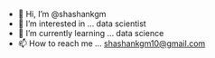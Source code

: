 - 👋 Hi, I’m @shashankgm
- 👀 I’m interested in ... data scientist
- 🌱 I’m currently learning ... data science
- 📫 How to reach me ... shashankgm10@gmail.com

<!---
shashankgm/shashankgm is a ✨ special ✨ repository because its `README.md` (this file) appears on your GitHub profile.
You can click the Preview link to take a look at your changes.
--->
